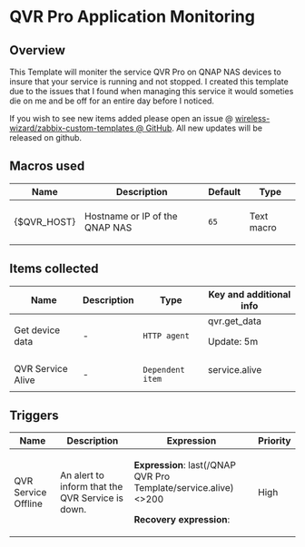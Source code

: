 # QVR Pro Application Monitoring

## Overview

This Template will moniter the service QVR Pro on QNAP NAS devices to insure that your service is running and not stopped.  I created this template due to the issues that I found when managing this service it would someties die on me and be off for an entire day before I noticed.

 


If you wish to see new items added please open an issue @ [wireless-wizard/zabbix-custom-templates @ GitHub](https://github.com/wireless-wizard/zabbix-custom-templates). All new updates will be released on github.



## Macros used

|Name|Description|Default|Type|
|----|-----------|-------|----|
|{$QVR_HOST}|<p>Hostname or IP of the QNAP NAS</p>|`65`|Text macro|


## Items collected

|Name|Description|Type|Key and additional info|
|----|-----------|----|----|
|Get device data|<p>-</p>|`HTTP agent`|qvr.get_data<p>Update: 5m</p>|
|QVR Service Alive|<p>-</p>|`Dependent item`|service.alive<p></p>|


## Triggers

|Name|Description|Expression|Priority|
|----|-----------|----------|--------|
|QVR Service Offline|<p>An alert to inform that the QVR Service is down.</p>|<p>**Expression**: last(/QNAP QVR Pro Template/service.alive)<>200</p><p>**Recovery expression**: </p>|High|
